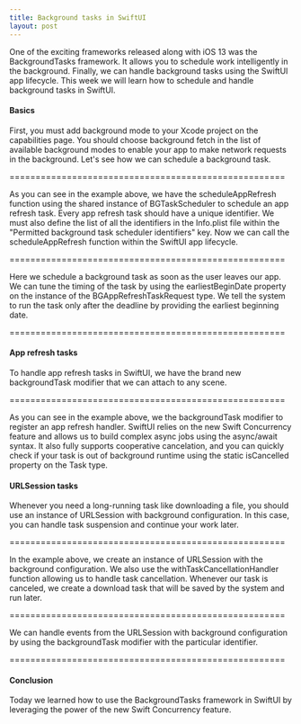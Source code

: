 ```yaml
---
title: Background tasks in SwiftUI
layout: post
---
```

One of the exciting frameworks released along with iOS 13 was the BackgroundTasks framework. It allows you to schedule work intelligently in the background. Finally, we can handle background tasks using the SwiftUI app lifecycle. This week we will learn how to schedule and handle background tasks in SwiftUI.

#### Basics
First, you must add background mode to your Xcode project on the capabilities page. You should choose background fetch in the list of available background modes to enable your app to make network requests in the background. Let's see how we can schedule a background task.

=====================================================

As you can see in the example above, we have the scheduleAppRefresh function using the shared instance of BGTaskScheduler to schedule an app refresh task. Every app refresh task should have a unique identifier. We must also define the list of all the identifiers in the Info.plist file within the "Permitted background task scheduler identifiers" key. Now we can call the scheduleAppRefresh function within the SwiftUI app lifecycle.

=====================================================

Here we schedule a background task as soon as the user leaves our app. We can tune the timing of the task by using the earliestBeginDate property on the instance of the BGAppRefreshTaskRequest type. We tell the system to run the task only after the deadline by providing the earliest beginning date.

=====================================================

#### App refresh tasks
To handle app refresh tasks in SwiftUI, we have the brand new backgroundTask modifier that we can attach to any scene.

=====================================================

As you can see in the example above, we the backgroundTask modifier to register an app refresh handler. SwiftUI relies on the new Swift Concurrency feature and allows us to build complex async jobs using the async/await syntax. It also fully supports cooperative cancelation, and you can quickly check if your task is out of background runtime using the static isCancelled property on the Task type.

#### URLSession tasks
Whenever you need a long-running task like downloading a file, you should use an instance of URLSession with background configuration. In this case, you can handle task suspension and continue your work later.

=====================================================

In the example above, we create an instance of URLSession with the background configuration. We also use the withTaskCancellationHandler function allowing us to handle task cancellation. Whenever our task is canceled, we create a download task that will be saved by the system and run later.

=====================================================

We can handle events from the URLSession with background configuration by using the backgroundTask modifier with the particular identifier.

=====================================================

#### Conclusion
Today we learned how to use the BackgroundTasks framework in SwiftUI by leveraging the power of the new Swift Concurrency feature.
